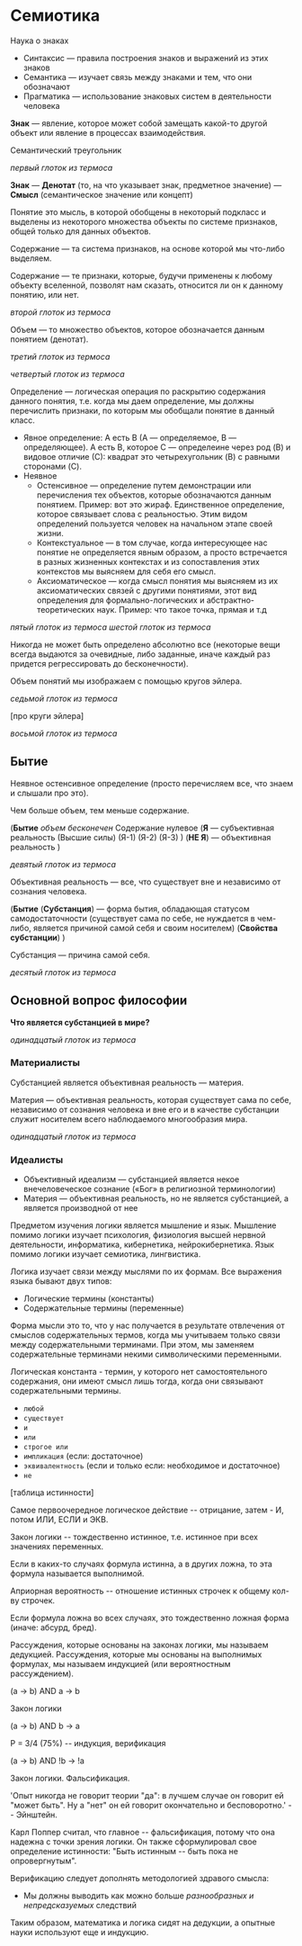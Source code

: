 # Семиотика
Наука о знаках

- Синтаксис — правила построения знаков и выражений из этих знаков
- Семантика — изучает связь между знаками и тем, что они обозначают
- Прагматика — использование знаковых систем в деятельности человека

**Знак** — явление, которое может собой замещать какой-то другой объект или явление в процессах взаимодействия.

Семантический треугольник

_первый глоток из термоса_

**Знак** — **Денотат** (то, на что указывает знак, предметное значение) — **Смысл** (семантическое значение или концепт)

Понятие это мысль, в которой обобщены в некоторый подкласс и выделены из некоторого множества объекты по системе признаков, общей только для данных объектов.

Содержание — та система признаков, на основе которой мы что-либо выделяем.

Содержание — те признаки, которые, будучи применены к любому объекту вселенной, позволят нам сказать, относится ли он к данному понятию, или нет.

_второй глоток из термоса_

Объем — то множество объектов, которое обозначается данным понятием (денотат).

_третий глоток из термоса_

_четвертый глоток из термоса_

Определение — логическая операция по раскрытию содержания данного понятия, т.е. когда мы даем определение, мы должны перечислить признаки, по которым мы обобщали понятие в данный класс.

- Явное определение: A есть B (A — определяемое, B — определяющее). A есть B, которое C — определеине через род (B) и видовое отличие (С): квадрат это четырехугольник (B) с равными сторонами (C).
- Неявное
	- Остенсивное — определение путем демонстрации или перечисления тех объектов, которые обозначаются данным понятием. Пример: вот это жираф. Единственное определение, которое связывает слова с реальностью. Этим видом определений пользуется человек на начальном этапе своей жизни.
	- Контекстуальное — в том случае, когда интересующее нас понятие не определяется явным образом, а просто встречается в разных жизненных контекстах и из сопоставления этих контекстов мы выясняем для себя его смысл.
	- Аксиоматическое — когда смысл понятия мы выясняем из их аксиоматических связей с другими понятиями, этот вид определения для формально-логических и абстрактно-теоретических наук. Пример: что такое точка, прямая и т.д

_пятый глоток из термоса_
_шестой глоток из термоса_

Никогда не может быть определено абсолютно все (некоторые вещи всегда выдаются за очевидные, либо заданные, иначе каждый раз придется регрессировать до бесконечности).

Объем понятий мы изображаем с помощью кругов эйлера.

_седьмой глоток из термоса_

[про круги эйлера]

_восьмой глоток из термоса_

## Бытие
Неявное остенсивное определение (просто перечисляем все, что знаем и слышали про это).

Чем больше объем, тем меньше содержание.

(**Бытие** *объем бесконечен* Содержание нулевое
	(**Я**			— субъективная реальность
		(Высшие силы) (Я-1) (Я-2) (Я-3)
	)
	(**НЕ Я**)	— объективная реальность
)

_девятый глоток из термоса_

Объективная реальность — все, что существует вне и независимо от сознания человека.


(**Бытие**
	(**Субстанция**)					— форма бытия, обладающая статусом самодостаточности
														(существует сама по себе, не нуждается в чем-либо,
														является причиной самой себя и своим носителем)
	(**Свойства субстанции**)
)

Субстанция — причина самой себя.

_десятый глоток из термоса_


## Основной вопрос философии
**Что является субстанцией в мире?**

_одинадцатый глоток из термоса_


### Материалисты
Субстанцией является объективная реальность — материя.

Материя — объективная реальность, которая существует сама по себе, независимо от сознания человека и вне его и в качестве субстанции служит носителем всего наблюдаемого многообразия мира.

_одинадцатый глоток из термоса_

### Идеалисты
- Объективный идеализм — субстанцией является некое внечеловеческое сознание («Бог» в религиозной терминологии)
- Материя — объективная реальность, но не является субстанцией, а является производной от нее

Предметом изучения логики является мышление и язык. Мышление помимо логики изучает психология, физиология высшей нервной деятельности, информатика, кибернетика, нейрокибернетика. Язык помимо логики изучает семиотика, лингвистика.

Логика изучает связи между мыслями по их формам. Все выражения языка бывают двух типов:

- Логические термины (константы)
- Содержательные термины (переменные)

Форма мысли это то, что у нас получается в результате отвлечения от смыслов содержательных термов, когда мы учитываем только связи между содержательными терминами. При этом, мы заменяем содержательные терминами некими символическими переменными.

Логическая константа - термин, у которого нет самостоятельного содержания, они имеют смысл лишь тогда, когда они связывают содержательными термины.

- `любой`
- `существует`
- `и`
- `или`
- `строгое или`
- `импликация` (если: достаточное)
- `эквивалентность` (если и только если: необходимое и достаточное)
- `не`

[таблица истинности]

Самое первоочередное логическое действие -- отрицание, затем - И, потом ИЛИ, ЕСЛИ и ЭКВ.


Закон логики -- тождественно истинное, т.е. истинное при всех значениях переменных.

Если в каких-то случаях формула истинна, а в других ложна, то эта формула называется выполнимой.

Априорная вероятность -- отношение истинных строчек к общему кол-ву строчек.

Если формула ложна во всех случаях, это тождественно ложная форма (иначе: абсурд, бред).

Рассуждения, которые основаны на законах логики, мы называем дедукцией. Рассуждения, которые мы основаны на выполнимых формулах, мы называем индукцией (или вероятностным рассуждением).


(a -> b) AND a -> b

Закон логики


(a -> b) AND b -> a

P = 3/4 (75%) -- индукция, верификация


(a -> b) AND !b -> !a

Закон логики. Фальсификация.

'Опыт никогда не говорит теории "да": в лучшем случае он говорит ей "может быть". Ну а "нет" он ей говорит окончательно и бесповоротно.' -- Эйнштейн.

Карл Поппер считал, что главное -- фальсификация, потому что она надежна с точки зрения логики. Он также сформулировал свое определение истинности:
"Быть истинным -- быть пока не опровергнутым".

Верификацию следует дополнять методологией здравого смысла:

- Мы должны выводить как можно больше *разнообразных и непредсказуемых* следствий


Таким образом, математика и логика сидят на дедукции, а опытные науки используют еще и индукцию.















